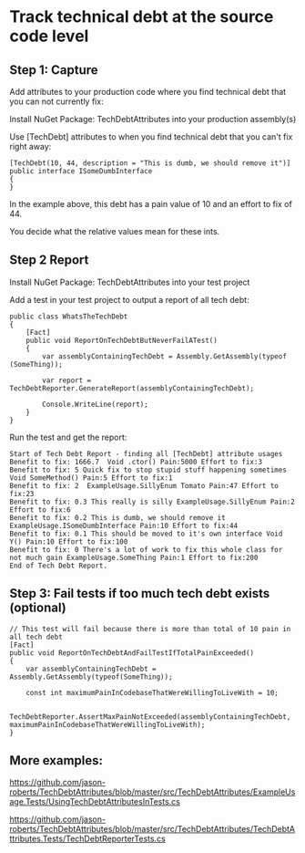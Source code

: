 # Track technical debt at the source code level

## Step 1: Capture

Add attributes to your production code where you find technical debt that you can not currently fix:

Install NuGet Package: TechDebtAttributes into your production assembly(s)


Use [TechDebt] attributes to when you find technical debt that you can't fix right away:

```
[TechDebt(10, 44, description = "This is dumb, we should remove it")]
public interface ISomeDumbInterface
{     
}
```

In the example above, this debt has a pain value of 10 and an effort to fix of 44.

You decide what the relative values mean for these ints.

## Step 2 Report

Install NuGet Package: TechDebtAttributes into your test project

Add a test in your test project to output a report of all tech debt:

```
public class WhatsTheTechDebt
{
	[Fact]
	public void ReportOnTechDebtButNeverFailATest()
	{
		var assemblyContainingTechDebt = Assembly.GetAssembly(typeof (SomeThing));

		var report = TechDebtReporter.GenerateReport(assemblyContainingTechDebt);

		Console.WriteLine(report);
	}
}	
```	
	
Run the test and get the report:	

```	
Start of Tech Debt Report - finding all [TechDebt] attribute usages
Benefit to fix: 1666.7  Void .ctor() Pain:5000 Effort to fix:3
Benefit to fix: 5 Quick fix to stop stupid stuff happening sometimes Void SomeMethod() Pain:5 Effort to fix:1
Benefit to fix: 2  ExampleUsage.SillyEnum Tomato Pain:47 Effort to fix:23
Benefit to fix: 0.3 This really is silly ExampleUsage.SillyEnum Pain:2 Effort to fix:6
Benefit to fix: 0.2 This is dumb, we should remove it ExampleUsage.ISomeDumbInterface Pain:10 Effort to fix:44
Benefit to fix: 0.1 This should be moved to it's own interface Void Y() Pain:10 Effort to fix:100
Benefit to fix: 0 There's a lot of work to fix this whole class for not much gain ExampleUsage.SomeThing Pain:1 Effort to fix:200
End of Tech Debt Report.
```

## Step 3: Fail tests if too much tech debt exists (optional)

```
// This test will fail because there is more than total of 10 pain in all tech debt
[Fact]
public void ReportOnTechDebtAndFailTestIfTotalPainExceeded()
{
	var assemblyContainingTechDebt = Assembly.GetAssembly(typeof(SomeThing));

	const int maximumPainInCodebaseThatWereWillingToLiveWith = 10;

	TechDebtReporter.AssertMaxPainNotExceeded(assemblyContainingTechDebt, maximumPainInCodebaseThatWereWillingToLiveWith);            
}
```

## More examples:

https://github.com/jason-roberts/TechDebtAttributes/blob/master/src/TechDebtAttributes/ExampleUsage.Tests/UsingTechDebtAttributesInTests.cs

https://github.com/jason-roberts/TechDebtAttributes/blob/master/src/TechDebtAttributes/TechDebtAttributes.Tests/TechDebtReporterTests.cs